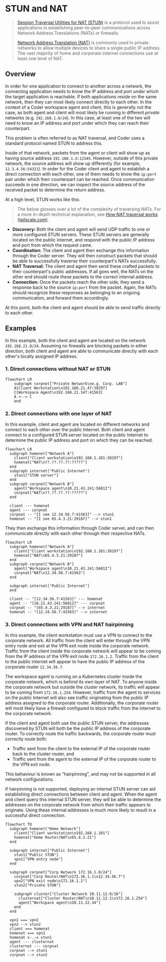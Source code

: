 # STUN and NAT

> [Session Traversal Utilities for NAT (STUN)](https://www.rfc-editor.org/rfc/rfc8489.html)
> is a protocol used to assist applications in establishing peer-to-peer
> communications across Network Address Translations (NATs) or firewalls.
>
> [Network Address Translation (NAT)](https://en.wikipedia.org/wiki/Network_address_translation)
> is commonly used in private networks to allow multiple devices to share a
> single public IP address. The vast majority of home and corporate internet
> connections use at least one level of NAT.

## Overview

In order for one application to connect to another across a network, the
connecting application needs to know the IP address and port under which the
target application is reachable. If both applications reside on the same
network, then they can most likely connect directly to each other. In the
context of a Coder workspace agent and client, this is generally not the case,
as both agent and client will most likely be running in different _private_
networks (e.g. `192.168.1.0/24`). In this case, at least one of the two will
need to know an IP address and port under which they can reach their
counterpart.

This problem is often referred to as NAT traversal, and Coder uses a standard
protocol named STUN to address this.

Inside of that network, packets from the agent or client will show up as having
source address `192.168.1.X:12345`. However, outside of this private network,
the source address will show up differently (for example, `12.3.4.56:54321`). In
order for the Coder client and agent to establish a direct connection with each
other, one of them needs to know the `ip:port` pair under which their
counterpart can be reached. Once communication succeeds in one direction, we can
inspect the source address of the received packet to determine the return
address.

At a high level, STUN works like this:

> The below glosses over a lot of the complexity of traversing NATs. For a more
> in-depth technical explanation, see
> [How NAT traversal works (tailscale.com)](https://tailscale.com/blog/how-nat-traversal-works).

- **Discovery:** Both the client and agent will send UDP traffic to one or more
  configured STUN servers. These STUN servers are generally located on the
  public internet, and respond with the public IP address and port from which
  the request came.
- **Coordination:** The client and agent then exchange this information through
  the Coder server. They will then construct packets that should be able to
  successfully traverse their counterpart's NATs successfully.
- **NAT Traversal:** The client and agent then send these crafted packets to
  their counterpart's public addresses. If all goes well, the NATs on the other
  end should route these packets to the correct internal address.
- **Connection:** Once the packets reach the other side, they send a response
  back to the source `ip:port` from the packet. Again, the NATs should recognize
  these responses as belonging to an ongoing communication, and forward them
  accordingly.

At this point, both the client and agent should be able to send traffic directly
to each other.

## Examples

In this example, both the client and agent are located on the network
`192.168.21.0/24`. Assuming no firewalls are blocking packets in either
direction, both client and agent are able to communicate directly with each
other's locally assigned IP address.

### 1. Direct connections without NAT or STUN

```mermaid
flowchart LR
    subgraph corpnet["Private Network\ne.g. Corp. LAN"]
    A[Client Workstation\n192.168.21.47:38297]
    C[Workspace Agent\n192.168.21.147:41563]
    A <--> C
    end
```

### 2. Direct connections with one layer of NAT

In this example, client and agent are located on different networks and connect
to each other over the public Internet. Both client and agent connect to a
configured STUN server located on the public Internet to determine the public IP
address and port on which they can be reached.

```mermaid
flowchart LR
  subgraph homenet["Network A"]
    client["Client workstation\n192.168.1.101:38297"]
    homenat["NAT\n??.??.??.??:?????"]
  end
  subgraph internet["Public Internet"]
    stun1["STUN server"]
  end
  subgraph corpnet["Network B"]
    agent["Workspace agent\n10.21.43.241:56812"]
    corpnat["NAT\n??.??.??.??:?????"]
  end

  client --- homenat
  agent --- corpnat
  corpnat -- "[I see 12.34.56.7:41563]" --> stun1
  homenat -- "[I see 65.4.3.21:29187]" --> stun1
```

They then exchange this information through Coder server, and can then
communicate directly with each other through their respective NATs.

```mermaid
flowchart LR
  subgraph homenet["Network A"]
    client["Client workstation\n192.168.1.101:38297"]
    homenat["NAT\n65.4.3.21:29187"]
  end
  subgraph corpnet["Network B"]
    agent["Workspace agent\n10.21.43.241:56812"]
    corpnat["NAT\n12.34.56.7:41563"]
  end

  subgraph internet["Public Internet"]
  end

  client -- "[12.34.56.7:41563]" --- homenat
  agent -- "[10.21.43.241:56812]" --- corpnat
  corpnat -- "[65.4.3.21:29187]" --> internet
  homenat -- "[12.34.56.7:41563]" --> internet

```

### 3. Direct connections with VPN and NAT hairpinning

In this example, the client workstation must use a VPN to connect to the
corporate network. All traffic from the client will enter through the VPN entry
node and exit at the VPN exit node inside the corporate network. Traffic from
the client inside the corporate network will appear to be coming from the IP
address of the VPN exit node `172.16.1.2`. Traffic from the client to the public
internet will appear to have the public IP address of the corporate router
`12.34.56.7`.

The workspace agent is running on a Kubernetes cluster inside the corporate
network, which is behind its own layer of NAT. To anyone inside the corporate
network but outside the cluster network, its traffic will appear to be coming
from `172.16.1.254`. However, traffic from the agent to services on the public
Internet will also see traffic originating from the public IP address assigned
to the corporate router. Additionally, the corporate router will most likely
have a firewall configured to block traffic from the internet to the corporate
network.

If the client and agent both use the public STUN server, the addresses
discovered by STUN will both be the public IP address of the corporate router.
To correctly route the traffic backwards, the corporate router must correctly
route both:

- Traffic sent from the client to the external IP of the corporate router back
  to the cluster router, and
- Traffic sent from the agent to the external IP of the corporate router to the
  VPN exit node.

This behaviour is known as "hairpinning", and may not be supported in all
network configurations.

If hairpinning is not supported, deploying an internal STUN server can aid
establishing direct connections between client and agent. When the agent and
client query this internal STUN server, they will be able to determine the
addresses on the corporate network from which their traffic appears to
originate. Using these internal addresses is much more likely to result in a
successful direct connection.

```mermaid
flowchart TD
  subgraph homenet["Home Network"]
    client["Client workstation\n192.168.1.101"]
    homenat["Home Router/NAT\n65.4.3.21"]
  end

  subgraph internet["Public Internet"]
    stun1["Public STUN"]
    vpn1["VPN entry node"]
  end

  subgraph corpnet["Corp Network 172.16.1.0/24"]
    corpnat["Corp Router/NAT\n172.16.1.1\n12.34.56.7"]
    vpn2["VPN exit node\n172.16.1.2"]
    stun2["Private STUN"]

    subgraph cluster["Cluster Network 10.11.12.0/16"]
      clusternat["Cluster Router/NAT\n10.11.12.1\n172.16.1.254"]
      agent["Workspace agent\n10.11.12.34"]
    end
  end

  vpn1 === vpn2
  vpn2 --> stun2
  client === homenat
  homenat === vpn1
  homenat x-.-x stun1
  agent --- clusternat
  clusternat --- corpnat
  corpnat --> stun1
  corpnat --> stun2
```
